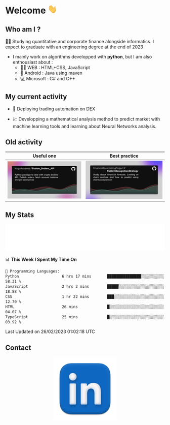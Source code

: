 # Welcome <img src="assets/hello.gif" width="30px"/>


## Who am I ?

:man_student: Studying quantitative and corporate finance alongside informatics. I expect to graduate with an engineering degree at the end of 2023

*  I mainly work on algorithms developped with **python**, but I am also enthousiast about :
    * :man_technologist: WEB : HTML+CSS, JavaScript
    * :iphone: Android : Java using maven
    * :computer: Microsoft : C# and C++

## My current activity

* :rocket: Deploying trading automation on DEX

* :chart: Developping a mathematical analysis method to predict market with machine learning tools and learning about Neural Networks analysis.

## Old activity

| Useful one | Best practice|
| ------------- | ------------- |
| [![](assets/BrokerAPI.png)](https://github.com/hugodemenez/Python_Brokers_API)  | [![](assets/PatternRecognitionStrategy.png)](https://github.com/FinancialForecastingProject/PatternRecognitionStrategy.git)  |

## My Stats

<p align=center>
<img src="metrics.plugin.wakatime.svg" alt="Metrics">
</p>

<!--START_SECTION:waka-->
📊 **This Week I Spent My Time On** 

```text
💬 Programming Languages: 
Python                   6 hrs 17 mins       ███████████████░░░░░░░░░░   58.31 % 
JavaScript               2 hrs 2 mins        █████░░░░░░░░░░░░░░░░░░░░   18.88 % 
CSS                      1 hr 22 mins        ███░░░░░░░░░░░░░░░░░░░░░░   12.70 % 
HTML                     26 mins             █░░░░░░░░░░░░░░░░░░░░░░░░   04.07 % 
TypeScript               25 mins             █░░░░░░░░░░░░░░░░░░░░░░░░   03.92 % 
```


 Last Updated on 26/02/2023 01:02:18 UTC
<!--END_SECTION:waka-->

## Contact

<p align=center >
<a href="https://www.linkedin.com/in/hugo-demenez/">
<picture>
  <source media="(prefers-color-scheme: dark)" srcset="assets/linkedin_light.png">
  <img height="200px" width="200px" alt="Linkedin link" src="assets/linkedin.png">
</picture>
</a>
</p>


